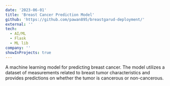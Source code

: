 ```yaml
---
date: '2023-06-01'
title: 'Breast Cancer Prediction Model'
github: 'https://github.com/pawan895/breastgarud-deployment/'
external: ''
tech:
  - AI/ML
  - Flask
  - ML lib
company: ''
showInProjects: true
---
```


A machine learning model for predicting breast cancer. The model utilizes a dataset of measurements related to breast tumor characteristics and provides predictions on whether the tumor is cancerous or non-cancerous.
